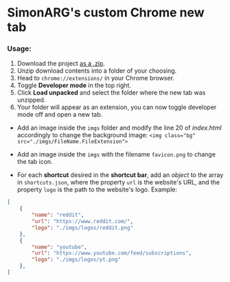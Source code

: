 # SimonARG's custom Chrome new tab

### Usage:

1.  Download the project [as a .zip](https://github.com/SimonARG/chrome-newtab/archive/refs/heads/main.zip).
2. Unzip download contents into a folder of your choosing.
3. Head to `chrome://extensions/` in your Chrome browser.
4. Toggle **Developer mode** in the top right.
5. Click **Load unpacked** and select the folder where the new tab was unzipped.
6. Your folder will appear as an extension, you can now toggle developer mode off and open a new tab.

- Add an image inside the `imgs` folder and modify the line 20 of *index.html* accordingly to change the background image: `<img class="bg" src="./imgs/FileName.FileExtension">`

- Add an image inside the `imgs` with the filename `favicon.png` to change the tab icon.

- For each **shortcut** desired in the **shortcut bar**, add an *object* to the array in `shortcuts.json`, where the property `url` is the website's URL, and the property `logo` is the path to the website's logo. Example:
```json
[
    {
        "name": "reddit",
        "url": "https://www.reddit.com/",
        "logo": "./imgs/logos/reddit.png"
    },
    {
        "name": "youtube",
        "url": "https://www.youtube.com/feed/subscriptions",
        "logo": "./imgs/logos/yt.png"
    },
]
```
